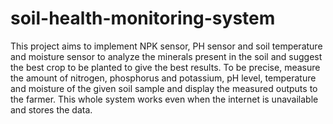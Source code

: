 # soil-health-monitoring-system

This project aims to implement NPK sensor, PH sensor and soil temperature and moisture sensor to analyze the minerals present in the soil and suggest the best crop to be planted to give the best results. To be precise, measure the amount of nitrogen, phosphorus and potassium, pH level, temperature and moisture of the given soil sample and display the measured outputs to the farmer. This whole system works even when the internet is unavailable and stores the data.



